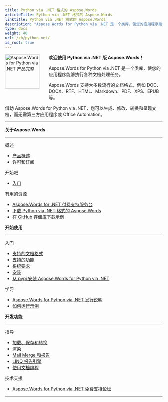 ```yaml
---
title: Python via .NET 格式的 Aspose.Words
articleTitle: Python via .NET 格式的 Aspose.Words
linktitle: Python via .NET 格式的 Aspose.Words
description: "Aspose.Words for Python via .NET 是一个类库，使您的应用程序能够执行各种文档处理任务 - 生成、修改、转换和呈现文档。"
type: docs
weight: 40
url: /zh/python-net/
is_root: true
---
```


<img src="/words/python-net/home_1" alt="Aspose.Words for Python via .NET 产品完整" align="left" style="width:110px; margin: 0 30px 30px 0"/>

**欢迎使用 Python via .NET 版 Aspose.Words！**

Aspose.Words for Python via .NET 是一个类库，使您的应用程序能够执行各种文档处理任务。

Aspose.Words 支持大多数流行的文档格式，例如 DOC、DOCX、RTF、HTML、Markdown、PDF、XPS、EPUB 等。

借助 Aspose.Words for Python via .NET，您可以生成、修改、转换和呈现文档，而无需第三方应用程序或 Office Automation。

------

<div class="row">
		<div class="col-md-4">
				<p><b>关于Aspose.Words</b></p>
						<hr><p>概述</p></hr>
						<ul>
								<li><a href="/words/zh/python-net/product-overview/">产品概述</a></li>
								<li><a href="/words/zh/python-net/licensing/">许可和订阅</a></li>
						</ul>
						<p>开始吧</p>
						<ul>
								<li><a href="/words/zh/python-net/getting-started/">入门</a></li>
						</ul>
						<p>有用的资源</p>
						<ul>
								<li><a href="https://helpdesk.aspose.com/">Aspose.Words for .NET 付费支持服务台</a></li>
								<li><a href="https://releases.aspose.com/words/python">下载 Python via .NET 格式的 Aspose.Words</a></li>
								<li><a href="https://github.com/aspose-words/Aspose.Words-for-Python-via-.NET">在 GitHub 存储库下载示例</a></li>
						</ul>
		</div>
		<div class="col-md-4">
				<p><b>开始使用</b></p>
						<hr><p>入门</p></hr>
						<ul>
								<li><a href="/words/zh/python-net/supported-document-formats/">支持的文档格式</a></li>
								<li><a href="/words/zh/python-net/features/">支持的功能</a></li>
								<li><a href="/words/zh/python-net/system-requirements/">系统要求</a></li>
								<li><a href="/words/zh/python-net/installation/">安装</a></li>
								<li><a href="https://pypi.org/project/aspose-words/">从 pypi 安装 Aspose.Words for Python via .NET</a></li>
						</ul>
						<p>学习</p>
						<ul>
			  				<li><a href="https://releases.aspose.com/words/python/release-notes/">Aspose.Words for Python via .NET 发行说明</a></li>
							<li><a href="/words/zh/python-net/how-to-run-the-examples/">如何运行示例</a></li>
						</ul>
		</div>
		<div class="col-md-4">
				<p><b>开发功能</b></p>
						<hr><p>指导</p></hr>
						<ul>
								<li><a href="/words/zh/python-net/loading-saving-and-converting/">加载、保存和转换</a></li>
								<li><a href="/words/zh/python-net/rendering/">渲染</a></li>
								<li><a href="https://docs.aspose.com/words/python-net/mail-merge-and-reporting/">Mail Merge 和报告</a></li>
								<li><a href="https://docs.aspose.com/words/python-net/linq-reporting-engine/">LINQ 报告引擎</a></li>
								<li><a href="/words/zh/python-net/programming-with-documents/">使用文档编程</a></li>
						</ul>
						<p>技术支援</p>
						<ul>
								<li><a href="https://forum.aspose.com/c/words/8">Aspose.Words for Python via .NET 免费支持论坛</a></li>
						</ul>
		</div>
</div>

------

